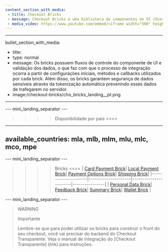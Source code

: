 ```yaml
---
content_section_with_media: 
 - title: Checkout Bricks
 - message: Checkout Bricks é uma biblioteca de componentes de UI (User interface) que tem como objetivo viabilizar a integração client-side do Checkout Transparente de forma modular por meio de estruturas configuráveis, seguras e com integração simplificada e unificada.
 - media_video: https://www.youtube.com/embed/<iframe width="560" height="315" src="https://www.youtube.com/embed/jv9oCydWV78" title="YouTube video player" frameborder="0" allow="accelerometer; autoplay; clipboard-write; encrypted-media; gyroscope; picture-in-picture" allowfullscreen></iframe>
---
```


---
bullet_section_with_media: 
 - title: 
 - type: normal
 - message: Os bricks possuem fluxos de controle do componente de UI e validação dos dados, o que faz com que o processo de integração ocorra a partir de configurações iniciais, métodos e callbacks utilizados por cada brick. Além disso, os bricks garantem segurança de dados sensíveis através da tokenização automática prevenindo esses dados de trafegarem no servidor.
 - image:/checkout-bricks/cho_bricks_landing__pt.png
---

--- mini_landing_separator ---

>>>> Disponibilidade por país <<<<
---
available_countries: mla, mlb, mlm, mlu, mlc, mco, mpe
---

--- mini_landing_separator ---

>>>> Bricks <<<<
| [Card Payment Brick](link)| [Local Payment Brick](link)| [Payment Options Brick](link)| [Shipping Brick](link)|
|---------------------|---------------------|-----------------------|----------------|
| [Personal Data Brick](link)| [Feedback Brick](link)| [Summary Brick](link)| [Wallet  Brick](link) |

--- mini_landing_separator ---

> WARNING
> 
> Importante
>
> Lembre-se que para poder utilizar os bricks para construir o front do seu checkout, você vai precisar do backend do Checkout Transparente. Veja o manual de integração do [Checkout Transparente] (link) para instruções.
